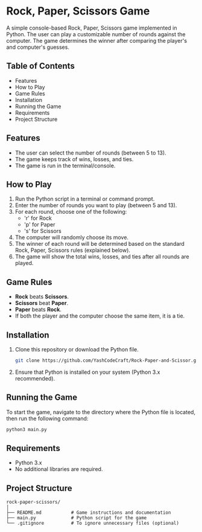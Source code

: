 # Rock, Paper, Scissors Game

A simple console-based Rock, Paper, Scissors game implemented in Python. The user can play a customizable number of rounds against the computer. The game determines the winner after comparing the player's and computer's guesses.

## Table of Contents

- Features
- How to Play
- Game Rules
- Installation
- Running the Game
- Requirements
- Project Structure

## Features

- The user can select the number of rounds (between 5 to 13).
- The game keeps track of wins, losses, and ties.
- The game is run in the terminal/console.

## How to Play

1. Run the Python script in a terminal or command prompt.
2. Enter the number of rounds you want to play (between 5 and 13).
3. For each round, choose one of the following:
    - 'r' for Rock
    - 'p' for Paper
    - 's' for Scissors
4. The computer will randomly choose its move.
5. The winner of each round will be determined based on the standard Rock, Paper, Scissors rules (explained below).
6. The game will show the total wins, losses, and ties after all rounds are played.

## Game Rules

- **Rock** beats **Scissors**.
- **Scissors** beat **Paper**.
- **Paper** beats **Rock**.
- If both the player and the computer choose the same item, it is a tie.

## Installation

1. Clone this repository or download the Python file.
   ```bash
   git clone https://github.com/YashCodeCraft/Rock-Paper-and-Scissor.git
   ```

2. Ensure that Python is installed on your system (Python 3.x recommended).
   
## Running the Game
To start the game, navigate to the directory where the Python file is located, then run the following command:

```bash
python3 main.py
```

## Requirements
- Python 3.x
- No additional libraries are required.

  
## Project Structure
```plaintext
rock-paper-scissors/
│
├── README.md           # Game instructions and documentation
├── main.py             # Python script for the game
└── .gitignore          # To ignore unnecessary files (optional)
```
